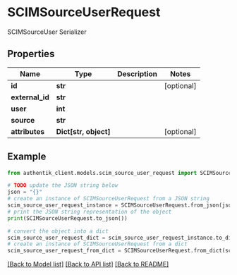 # SCIMSourceUserRequest

SCIMSourceUser Serializer

## Properties

Name | Type | Description | Notes
------------ | ------------- | ------------- | -------------
**id** | **str** |  | [optional] 
**external_id** | **str** |  | 
**user** | **int** |  | 
**source** | **str** |  | 
**attributes** | **Dict[str, object]** |  | [optional] 

## Example

```python
from authentik_client.models.scim_source_user_request import SCIMSourceUserRequest

# TODO update the JSON string below
json = "{}"
# create an instance of SCIMSourceUserRequest from a JSON string
scim_source_user_request_instance = SCIMSourceUserRequest.from_json(json)
# print the JSON string representation of the object
print(SCIMSourceUserRequest.to_json())

# convert the object into a dict
scim_source_user_request_dict = scim_source_user_request_instance.to_dict()
# create an instance of SCIMSourceUserRequest from a dict
scim_source_user_request_from_dict = SCIMSourceUserRequest.from_dict(scim_source_user_request_dict)
```
[[Back to Model list]](../README.md#documentation-for-models) [[Back to API list]](../README.md#documentation-for-api-endpoints) [[Back to README]](../README.md)


